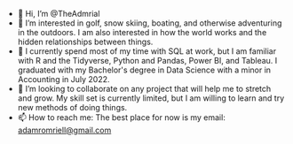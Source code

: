 - 👋 Hi, I’m @TheAdmrial
- 👀 I’m interested in golf, snow skiing, boating, and otherwise adventuring in the outdoors. I am also interested in how the world works and the hidden relationships between things.
- 🌱 I currently spend most of my time with SQL at work, but I am familiar with R and the Tidyverse, Python and Pandas, Power BI, and Tableau. I graduated with my Bachelor's degree in Data Science with a minor in Accounting in July 2022.
- 💞️ I’m looking to collaborate on any project that will help me to stretch and grow. My skill set is currently limited, but I am willing to learn and try new methods of doing things. 
- 📫 How to reach me: 
      The best place for now is my email: adamromriell@gmail.com
